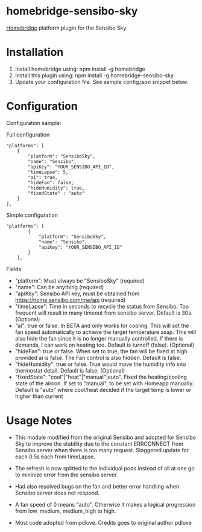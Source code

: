 # homebridge-sensibo-sky

[Homebridge](https://github.com/nfarina/homebridge) platform plugin for the Sensibo Sky

# Installation

1. Install homebridge using: npm install -g homebridge
2. Install this plugin using: npm install -g homebridge-sensibo-sky
3. Update your configuration file. See sample config.json snippet below.

# Configuration

Configuration sample:

Full configuration

```
"platforms": [
	{
		"platform": "SensiboSky",
		"name": "Sensibo",
		"apiKey": "YOUR_SENSIBO_API_ID",
		"timeLapse": 5,
		"ai": true,
		"hideFan": false,
		"hideHumidity": true,
		"fixedState" : "auto"
	}
],

```

Simple configuration

```
"platforms": [
		{
			"platform": "SensiboSky",
			"name": "Sensibo",
			"apiKey": "YOUR_SENSIBO_API_ID"
		}
	],

```

Fields:

- "platform": Must always be "SensiboSky" (required)
- "name": Can be anything (required)
- "apiKey": Sensibo API key, must be obtained from https://home.sensibo.com/me/api (required)
- "timeLapse": Time in seconds to recycle the status from Sensibo. Too frequent will result in many timeout from sensibo server. Default is 30s. (Optional)
- "ai": true or false. In BETA and only works for cooling. This will set the fan speed automatically to achieve the target temperature asap. This will also hide the fan since it is no longer manually controlled. If there is demands, I can work on heating too. Default is turnoff (false). (Optional)
- "hideFan": true or false. When set to true, the fan will be fixed at high provided ai is false. The Fan control is also hidden. Default is false.
- "hideHumidity": true or false. True would move the humidity info into thermostat detail. Default is false. (Optional)
- "fixedState": "cool"|"heat"|"manual"|auto". Fixed the heating/cooling state of the aircon. If set to "manual", to be set with Homeapp manually. Default is "auto" where cool/heat decided if the target temp is lower or higher than current

# Usage Notes

- This module modified from the original Sensibo and adopted for Sensibo Sky to improve the stability due
  to the constant ERRCONNECT from Sensibo server when there is too many request. Staggered update for each 0.5s each from timeLapse.
- The refresh is now splitted to the individual pods instead of all at one go to mininize error from the sensibo server.
- Had also resolved bugs on the fan and better error handling when Sensibo server does not respond.
- A fan speed of 0 means "auto". Otherwise it makes a logical progression from low, medium, medium_high to high.

- Most code adopted from pdlove. Credits goes to original author pdlove
